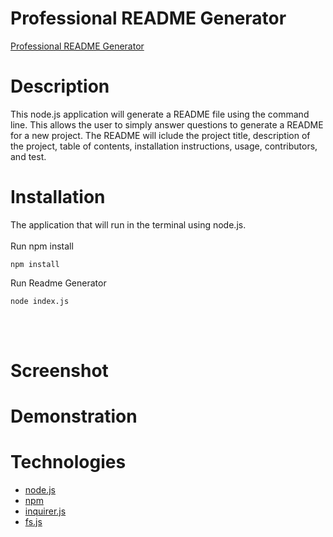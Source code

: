 # Professional README Generator

[Professional README Generator](https://github.com/jojochun/README-Generator)

# Description

This node.js application will generate a README file using the command line. This allows the user to simply answer questions to generate a README for a new project. The README will iclude the project title, description of the project, table of contents, installation instructions, usage, contributors, and test.

# Installation

The application that will run in the terminal using node.js.<br /><br />
Run npm install

```shell
npm install
```

Run Readme Generator

```shell
node index.js
```

<br>
<br>

# Screenshot

# Demonstration

# Technologies

- [node.js](https://nodejs.org/)
- [npm](https://www.npmjs.com/)
- [inquirer.js](https://www.npmjs.com/package/inquirer)
- [fs.js](https://www.npmjs.com/package/fs)
